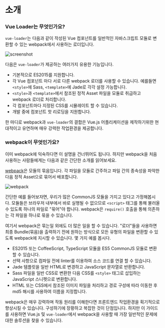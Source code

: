 # 소개

### Vue Loader는 무엇인가요?

`vue-loader`는 다음과 같이 작성된 Vue 컴포넌트를 일반적인 자바스크립트 모듈로 변환할 수 있는 webpack에서 사용하는 로더입니다.

![screenshot](http://blog.evanyou.me/images/vue-component.png)

다음은 `vue-loader`가 제공하는 여러가지 유용한 기능입니다.

- 기본적으로 ES2015를 지원합니다.
- 각 Vue 컴포넌트 마다 서로 다른 webpack 로더를 사용할 수 있습니다. 예를들면 `<style>`에 Sass, `<template>`에 Jade로 각각 설정 가능합니다.
- `<style>`과 `<template>`에서 참조된 정적 Asset 파일을 모듈로 취급하고 webpack 로더로 처리합니다.
- 각 컴포넌트마다 지정된 CSS를 시뮬레이트 할 수 있습니다.
- 개발 중에 컴포넌트 핫 리로딩을 지원합니다.

한 마디로 webpack과 `vue-loader`의 결합은 Vue.js 어플리케이션을 제작하기위한 현대적이고 유연하며 매우 강력한 작업환경을 제공합니다.

### webpack이 무엇인가요?

이미 webpack에 익숙하다면 이 설명을 건너뛰어도 됩니다. 하지만 webpack을 처음 사용하는 사람들에게는 다음과 같은 간단한 소개를 읽어보세요.

[webpack](http://webpack.github.io/)은 모듈의 묶음입니다. 각 파일을 모듈로 간주하고 파일 간의 종속성을 파악한 다음 정적 Asset으로 묶어서 배포합니다.

![webpack](http://webpack.github.io/assets/what-is-webpack.png)

간단한 예를 들어보자면, 우리가 많은 CommonJS 모듈을 가지고 있다고 가정해봅시다. 모듈들은 브라우저 내부에서 바로 실행될 수 없으므로 `<script>` 태그를 통해 불러올 수 있도록 하나의 파일로 "묶어"야 합니다. webpack은 `require()` 호출을 통해 의존하는 각 파일을 하나로 묶을 수 있습니다.

여기서 webpack은 묶는일 외에도 더 많은 일을 할 수 있습니다. "로더"들을 사용하면 최종 Bundle(묶음)을 출력하기 전에 원하는 방식으로 모든 유형의 파일을 변환할 수 있도록 webpack에 지시할 수 있습니다. 몇 가지 예를 봅시다.

- ES2015 또는 CoffeeScript, TypeScript 모듈을 ES5 CommonJS 모듈로 변환할 수 있습니다.
- 선택 사항으로 컴파일 전에 linter를 이용하여 소스 코드를 연결 할 수 있습니다.
- Jade 템플릿을 일반 HTML로 변경하고 JavaScript 문자열로 반환합니다.
- Sass 파일을 일반 CSS로 변환한 다음 CSS를 `<style>` 태그로 삽입하는 JavaScript 스니펫으로 변환합니다.
- HTML 또는 CSS에서 참조된 이미지 파일을 처리하고 경로 구성에 따라 이동한 후 md5 해시를 사용하여 이름을 지정합니다.

webpack은 매우 강력하며 작동 원리를 이해한다면 프론트엔드 작업환경을 획기적으로 향상시킬 수 있습니다. 구성하기에 장황하고 복잡한 것이 단점입니다. 하지만 이 가이드를 사용하면 Vue.js 및 `vue-loader`에서 webpack을 사용할 때 가장 일반적인 문제에 대한 솔루션을 찾을 수 있습니다.
